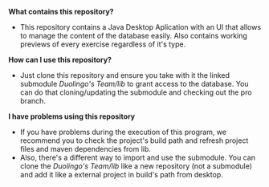**What contains this repository?**
- This repository contains a Java Desktop Aplication with an UI that allows to manage the content of the database easily. Also contains working previews of every exercise regardless of it's type.

**How can I use this repository?**
 - Just clone this repository and ensure you take with it the linked submodule *Duolingo's Team/lib* to grant access to the database. You can do that cloning/updating the submodule and checking out the pro branch.

**I have problems using this repository**
 - If you have problems during the execution of this program, we recommend you to check the project's build path and refresh project files and maven dependencies from lib.
 - Also, there's a different way to import and use the submodule. You can clone the *Duolingo's Team/lib* like a new repository (not a submodule) and add it like a external project in build's path from desktop.
